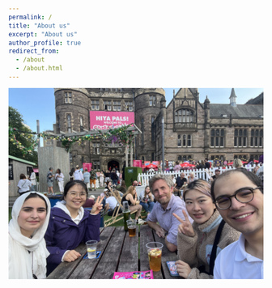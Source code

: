 ```yaml
---
permalink: /
title: "About us"
excerpt: "About us"
author_profile: true
redirect_from: 
  - /about
  - /about.html
---
```


![Group trip to the Fringe](/images/bristo_square2_Aug2023.png)
